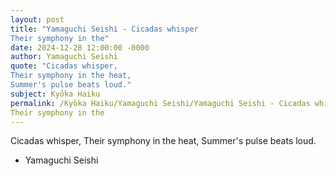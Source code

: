 ```yaml
---
layout: post
title: "Yamaguchi Seishi - Cicadas whisper
Their symphony in the"
date: 2024-12-28 12:00:00 -0000
author: Yamaguchi Seishi
quote: "Cicadas whisper,
Their symphony in the heat,
Summer's pulse beats loud."
subject: Kyōka Haiku
permalink: /Kyōka Haiku/Yamaguchi Seishi/Yamaguchi Seishi - Cicadas whisper
Their symphony in the
---
```


Cicadas whisper,
Their symphony in the heat,
Summer's pulse beats loud.

- Yamaguchi Seishi
